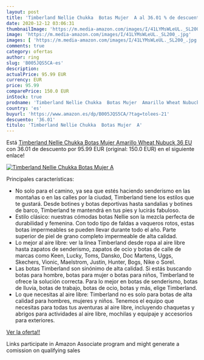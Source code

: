 ```yaml
---
layout: post
title: 'Timberland Nellie Chukka  Botas Mujer  A al 36.01 % de descuento'
date: 2020-12-12 03:06:31
thumbnailImage: 'https://m.media-amazon.com/images/I/41LYMsWLeUL._SL200_.jpg'
image: 'https://m.media-amazon.com/images/I/41LYMsWLeUL._SL200_.jpg'
images: [ 'https://m.media-amazon.com/images/I/41LYMsWLeUL._SL200_.jpg' ]
comments: true
category: ofertas
author: ring
slug: 'B005JQS5CA-es'
description:
actualPrice: 95.99 EUR
currency: EUR
price: 95.99
comparePrice: 150.0 EUR
inStock: true
prodname: 'Timberland Nellie Chukka  Botas Mujer  Amarillo Wheat Nubuck  36 EU'
country: 'es'
buyurl: 'https://www.amazon.es/dp/B005JQS5CA/?tag=tolees-21'
descuento: '36.01'
titulo: 'Timberland Nellie Chukka  Botas Mujer  A'
---
```


Está [Timberland Nellie Chukka  Botas Mujer  Amarillo Wheat Nubuck  36 EU](https://www.amazon.es/dp/B005JQS5CA/?tag=tolees-21) con 36.01 de descuento por 95.99 EUR (original: 150.0 EUR) en el siguiente enlace!

[![Timberland Nellie Chukka  Botas Mujer  A](https://m.media-amazon.com/images/I/41LYMsWLeUL._SL200_.jpg)](https://www.amazon.es/dp/B005JQS5CA/?tag=tolees-21)

Principales características:

- No solo para el camino, ya sea que estés haciendo senderismo en las montañas o en las calles por la ciudad, Timberland tiene los estilos que te gustará. Desde botines y botas deportivas hasta sandalias y botines de barco, Timberland te mantendrá en tus pies y lucirás fabuloso.
- Estilo clásico: nuestras cómodas botas Nellie son la mezcla perfecta de durabilidad y femenina. Con todo tipo de faldas a vaqueros rotos, estas botas impermeables se pueden llevar durante todo el año. Parte superior de piel de grano completo impermeable de alta calidad.
- Lo mejor al aire libre: ver la línea Timberland desde ropa al aire libre hasta zapatos de senderismo, zapatos de ocio y botas de calle de marcas como Keen, Lucky, Toms, Dansko, Doc Martens, Uggs, Skechers, Vionic, Maelstrom, Justin, Hunter, Bogs, Nike o Sorel.
- Las botas Timberland son sinónimo de alta calidad. Si estás buscando botas para hombre, botas para mujer o botas para niños, Timberland te ofrece la solución correcta. Para lo mejor en botas de senderismo, botas de lluvia, botas de trabajo, botas de ocio, botas y más, elige Timberland.
- Lo que necesitas al aire libre: Timberland no es solo para botas de alta calidad para hombres, mujeres y niños. Tenemos el equipo que necesitas para todas tus aventuras al aire libre, incluyendo chaquetas y abrigos para actividades al aire libre, mochilas y equipaje y accesorios para exteriores.

[Ver la oferta!!](https://www.amazon.es/dp/B005JQS5CA/?tag=tolees-21)

Links participate in Amazon Associate program and might generate a comission on qualifying sales


